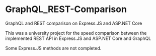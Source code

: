 # GraphQL_REST-Comparison
GraphQL and REST comparison on Express.JS and ASP.NET Core 

This was a university project for the speed comparison between the implemented REST API in Express.JS and ASP.NET Core and GraphQL

Some Express.JS methods are not completed.
